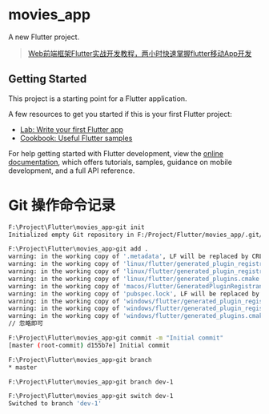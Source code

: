 # movies_app

A new Flutter project.

> [Web前端框架Flutter实战开发教程，两小时快速掌握flutter移动App开发](https://www.bilibili.com/video/BV1EY41177y4/?p=2&share_source=copy_web&vd_source=54da364394d3171749b2e716a4ee75dd)

## Getting Started

This project is a starting point for a Flutter application.

A few resources to get you started if this is your first Flutter project:

- [Lab: Write your first Flutter app](https://docs.flutter.dev/get-started/codelab)
- [Cookbook: Useful Flutter samples](https://docs.flutter.dev/cookbook)

For help getting started with Flutter development, view the
[online documentation](https://docs.flutter.dev/), which offers tutorials,
samples, guidance on mobile development, and a full API reference.

# Git 操作命令记录
```sh
F:\Project\Flutter\movies_app>git init
Initialized empty Git repository in F:/Project/Flutter/movies_app/.git/

F:\Project\Flutter\movies_app>git add .
warning: in the working copy of '.metadata', LF will be replaced by CRLF the next time Git touches it
warning: in the working copy of 'linux/flutter/generated_plugin_registrant.cc', LF will be replaced by CRLF the next time Git touches it
warning: in the working copy of 'linux/flutter/generated_plugin_registrant.h', LF will be replaced by CRLF the next time Git touches it
warning: in the working copy of 'linux/flutter/generated_plugins.cmake', LF will be replaced by CRLF the next time Git touches it
warning: in the working copy of 'macos/Flutter/GeneratedPluginRegistrant.swift', LF will be replaced by CRLF the next time Git touches it
warning: in the working copy of 'pubspec.lock', LF will be replaced by CRLF the next time Git touches it
warning: in the working copy of 'windows/flutter/generated_plugin_registrant.cc', LF will be replaced by CRLF the next time Git touches it
warning: in the working copy of 'windows/flutter/generated_plugin_registrant.h', LF will be replaced by CRLF the next time Git touches it
warning: in the working copy of 'windows/flutter/generated_plugins.cmake', LF will be replaced by CRLF the next time Git touches it
// 忽略即可

F:\Project\Flutter\movies_app>git commit -m "Initial commit"
[master (root-commit) d155b7e] Initial commit

F:\Project\Flutter\movies_app>git branch
* master

F:\Project\Flutter\movies_app>git branch dev-1

F:\Project\Flutter\movies_app>git switch dev-1
Switched to branch 'dev-1'
```
